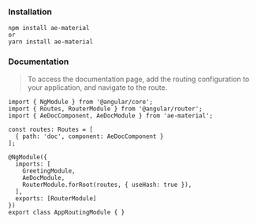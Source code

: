 ### Installation
````
npm install ae-material 
or
yarn install ae-material
````

### Documentation 

> To access the documentation page, add the routing configuration to your application, and navigate to the route.


````
import { NgModule } from '@angular/core';
import { Routes, RouterModule } from '@angular/router';
import { AeDocComponent, AeDocModule } from 'ae-material';

const routes: Routes = [
  { path: 'doc', component: AeDocComponent }
];

@NgModule({
  imports: [
    GreetingModule,
    AeDocModule,
    RouterModule.forRoot(routes, { useHash: true }),
  ],
  exports: [RouterModule]
})
export class AppRoutingModule { }

````